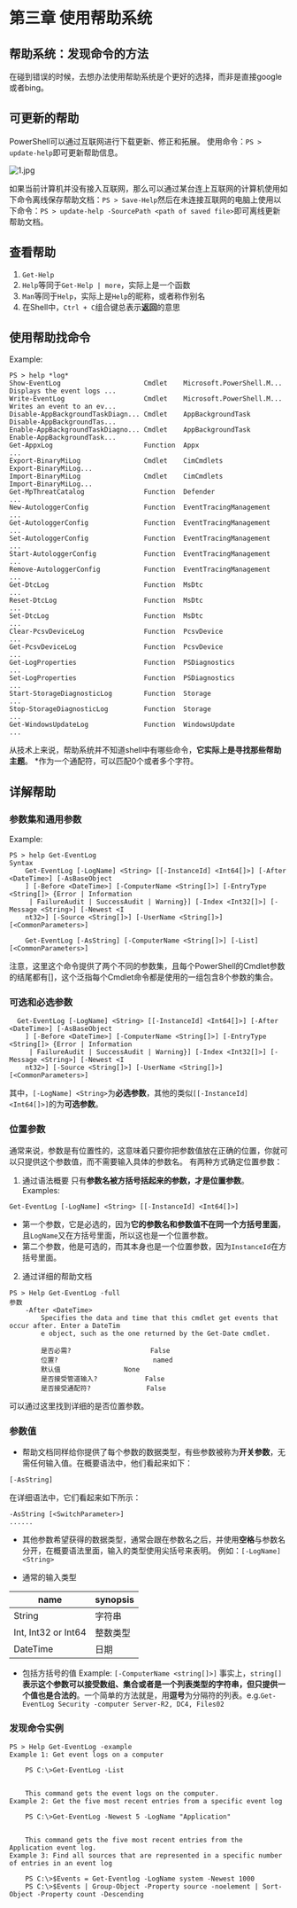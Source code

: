 # 第三章 使用帮助系统
## 帮助系统：发现命令的方法
在碰到错误的时候，去想办法使用帮助系统是个更好的选择，而非是直接google或者bing。
## 可更新的帮助
PowerShell可以通过互联网进行下载更新、修正和拓展。
使用命令：`PS > update-help`即可更新帮助信息。

![1.jpg](https://github.com/poetlife/LearnPowershell/blob/master/pics/3_1.jpg)

如果当前计算机并没有接入互联网，那么可以通过某台连上互联网的计算机使用如下命令离线保存帮助文档：`PS > Save-Help`然后在未连接互联网的电脑上使用以下命令：`PS > update-help -SourcePath <path of saved file>`即可离线更新帮助文档。

## 查看帮助
1. `Get-Help`
2. `Help`等同于`Get-Help | more`，实际上是一个函数
3. `Man`等同于`Help`，实际上是`Help`的昵称，或者称作别名
4. 在Shell中，`Ctrl + C`组合键总表示**返回**的意思

## 使用帮助找命令
Example:
```
PS > help *log*
Show-EventLog                     Cmdlet    Microsoft.PowerShell.M... Displays the event logs ...
Write-EventLog                    Cmdlet    Microsoft.PowerShell.M... Writes an event to an ev...
Disable-AppBackgroundTaskDiagn... Cmdlet    AppBackgroundTask         Disable-AppBackgroundTas...
Enable-AppBackgroundTaskDiagno... Cmdlet    AppBackgroundTask         Enable-AppBackgroundTask...
Get-AppxLog                       Function  Appx                      ...
Export-BinaryMiLog                Cmdlet    CimCmdlets                Export-BinaryMiLog...
Import-BinaryMiLog                Cmdlet    CimCmdlets                Import-BinaryMiLog...
Get-MpThreatCatalog               Function  Defender                  ...
New-AutologgerConfig              Function  EventTracingManagement    ...
Get-AutologgerConfig              Function  EventTracingManagement    ...
Set-AutologgerConfig              Function  EventTracingManagement    ...
Start-AutologgerConfig            Function  EventTracingManagement    ...
Remove-AutologgerConfig           Function  EventTracingManagement    ...
Get-DtcLog                        Function  MsDtc                     ...
Reset-DtcLog                      Function  MsDtc                     ...
Set-DtcLog                        Function  MsDtc                     ...
Clear-PcsvDeviceLog               Function  PcsvDevice                ...
Get-PcsvDeviceLog                 Function  PcsvDevice                ...
Get-LogProperties                 Function  PSDiagnostics             ...
Set-LogProperties                 Function  PSDiagnostics             ...
Start-StorageDiagnosticLog        Function  Storage                   ...
Stop-StorageDiagnosticLog         Function  Storage                   ...
Get-WindowsUpdateLog              Function  WindowsUpdate             ...
```
从技术上来说，帮助系统并不知道shell中有哪些命令，**它实际上是寻找那些帮助主题**。
\*作为一个通配符，可以匹配0个或者多个字符。
## 详解帮助
### 参数集和通用参数
Example:
```
PS > help Get-EventLog
Syntax
    Get-EventLog [-LogName] <String> [[-InstanceId] <Int64[]>] [-After <DateTime>] [-AsBaseObject
    ] [-Before <DateTime>] [-ComputerName <String[]>] [-EntryType <String[]> {Error | Information
     | FailureAudit | SuccessAudit | Warning}] [-Index <Int32[]>] [-Message <String>] [-Newest <I
    nt32>] [-Source <String[]>] [-UserName <String[]>] [<CommonParameters>]

    Get-EventLog [-AsString] [-ComputerName <String[]>] [-List] [<CommonParameters>]
```
注意，这里这个命令提供了两个不同的参数集，且每个PowerShell的Cmdlet参数的结尾都有\[<CommonParameters>]，这个泛指每个Cmdlet命令都是使用的一组包含8个参数的集合。

### 可选和必选参数
```
  Get-EventLog [-LogName] <String> [[-InstanceId] <Int64[]>] [-After <DateTime>] [-AsBaseObject
    ] [-Before <DateTime>] [-ComputerName <String[]>] [-EntryType <String[]> {Error | Information
     | FailureAudit | SuccessAudit | Warning}] [-Index <Int32[]>] [-Message <String>] [-Newest <I
    nt32>] [-Source <String[]>] [-UserName <String[]>] [<CommonParameters>]
```
 其中，`[-LogName] <String>`为**必选参数**，其他的类似`[[-InstanceId] <Int64[]>]`的为**可选参数**。
### 位置参数
通常来说，参数是有位置性的，这意味着只要你把参数值放在正确的位置，你就可以只提供这个参数值，而不需要输入具体的参数名。
有两种方式确定位置参数：
1. 通过语法概要
只有**参数名被方括号括起来的参数，才是位置参数**。
Examples:
```
Get-EventLog [-LogName] <String> [[-InstanceId] <Int64[]>]
```
+ 第一个参数，它是必选的，因为**它的参数名和参数值不在同一个方括号里面**，且`LogName`又在方括号里面，所以这也是一个位置参数。
+ 第二个参数，他是可选的，而其本身也是一个位置参数，因为`InstanceId`在方括号里面。
2. 通过详细的帮助文档
```
PS > Help Get-EventLog -full
参数
    -After <DateTime>
        Specifies the data and time that this cmdlet get events that occur after. Enter a DateTim
        e object, such as the one returned by the Get-Date cmdlet.

        是否必需?                    False
        位置?                        named
        默认值                None
        是否接受管道输入?            False
        是否接受通配符?              False
```
可以通过这里找到详细的是否位置参数。
### 参数值
+ 帮助文档同样给你提供了每个参数的数据类型，有些参数被称为**开关参数**，无需任何输入值。在概要语法中，他们看起来如下：
```
[-AsString]
```
在详细语法中，它们看起来如下所示：
```
-AsString [<SwitchParameter>]
......
```
+ 其他参数希望获得的数据类型，通常会跟在参数名之后，并使用**空格**与参数名分开，在概要语法里面，输入的类型使用尖括号来表明。
例如：`[-LogName] <String>`

+ 通常的输入类型

name | synopsis
------ | ------
String | 字符串
Int, Int32 or Int64 | 整数类型
DateTime | 日期

+ 包括方括号的值
Example: `[-ComputerName <string[]>]`
事实上，`string[]`**表示这个参数可以接受数组、集合或者是一个列表类型的字符串，但只提供一个值也是合法的**。一个简单的方法就是，用**逗号**为分隔符的列表。e.g.`Get-EventLog Security -computer Server-R2, DC4, Files02`

### 发现命令实例
```
PS > Help Get-EventLog -example
Example 1: Get event logs on a computer

    PS C:\>Get-EventLog -List


    This command gets the event logs on the computer.
Example 2: Get the five most recent entries from a specific event log

    PS C:\>Get-EventLog -Newest 5 -LogName "Application"


    This command gets the five most recent entries from the Application event log.
Example 3: Find all sources that are represented in a specific number of entries in an event log

    PS C:\>$Events = Get-Eventlog -LogName system -Newest 1000
    PS C:\>$Events | Group-Object -Property source -noelement | Sort-Object -Property count -Descending
```

